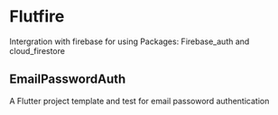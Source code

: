 # Flutfire

Intergration with firebase for using Packages: Firebase_auth and cloud_firestore

## EmailPasswordAuth

A Flutter project template and test for email passoword authentication
